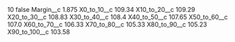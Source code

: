 <?xml version="1.0" encoding="UTF-8"?>
<CustomMetadata xmlns="http://soap.sforce.com/2006/04/metadata" xmlns:xsi="http://www.w3.org/2001/XMLSchema-instance" xmlns:xsd="http://www.w3.org/2001/XMLSchema">
    <label>10</label>
    <protected>false</protected>
    <values>
        <field>Margin__c</field>
        <value xsi:type="xsd:double">1.875</value>
    </values>
    <values>
        <field>X0_to_10__c</field>
        <value xsi:type="xsd:double">109.34</value>
    </values>
    <values>
        <field>X10_to_20__c</field>
        <value xsi:type="xsd:double">109.29</value>
    </values>
    <values>
        <field>X20_to_30__c</field>
        <value xsi:type="xsd:double">108.83</value>
    </values>
    <values>
        <field>X30_to_40__c</field>
        <value xsi:type="xsd:double">108.4</value>
    </values>
    <values>
        <field>X40_to_50__c</field>
        <value xsi:type="xsd:double">107.65</value>
    </values>
    <values>
        <field>X50_to_60__c</field>
        <value xsi:type="xsd:double">107.0</value>
    </values>
    <values>
        <field>X60_to_70__c</field>
        <value xsi:type="xsd:double">106.33</value>
    </values>
    <values>
        <field>X70_to_80__c</field>
        <value xsi:type="xsd:double">105.33</value>
    </values>
    <values>
        <field>X80_to_90__c</field>
        <value xsi:type="xsd:double">105.23</value>
    </values>
    <values>
        <field>X90_to_100__c</field>
        <value xsi:type="xsd:double">103.58</value>
    </values>
</CustomMetadata>
